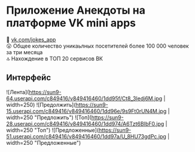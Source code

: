 # Приложение Анекдоты на платформе VK mini apps
:link: [vk.com/jokes_app](https://vk.com/jokes_app)    
:open_mouth: Общее количество уникаьлных посетителей более 100 000 человек за три месяца   
:top: Нахождение в ТОП 20 сервисов ВК    

## Интерфейс
![Лента](https://sun9-64.userapi.com/c849416/v849416460/1dd95f/Ct8_3Iedj6M.jpg | width=250)
![Предолжить](https://sun9-15.userapi.com/c849416/v849416460/1dd96e/9s9Ft0rUN4M.jpg | width=250 "Предложить")
![Топ](https://sun9-28.userapi.com/c849416/v849416460/1dd974/A6Tzt6BIbF0.jpg | width=250 "Топ")
![Предложенные](https://sun9-51.userapi.com/c849416/v849416460/1dd97a/U_8HU73gdPc.jpg | width=250 "Предложенные")
